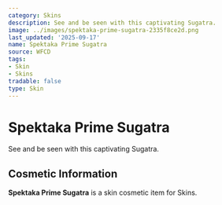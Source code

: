 ```yaml
---
category: Skins
description: See and be seen with this captivating Sugatra.
image: ../images/spektaka-prime-sugatra-2335f8ce2d.png
last_updated: '2025-09-17'
name: Spektaka Prime Sugatra
source: WFCD
tags:
- Skin
- Skins
tradable: false
type: Skin
---
```


# Spektaka Prime Sugatra

See and be seen with this captivating Sugatra.

## Cosmetic Information

**Spektaka Prime Sugatra** is a skin cosmetic item for Skins.

